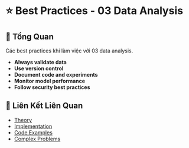 # ⭐ Best Practices - 03 Data Analysis

## 🎯 Tổng Quan

Các best practices khi làm việc với 03 data analysis.

- **Always validate data**
- **Use version control**
- **Document code and experiments**
- **Monitor model performance**
- **Follow security best practices**

## 🔗 Liên Kết Liên Quan

- [Theory](./THEORY_03_data_analysis.md)
- [Implementation](./IMPLEMENTATION_03_data_analysis.md)
- [Code Examples](./CODE_EXAMPLES_03_data_analysis.md)
- [Complex Problems](./COMPLEX_PROBLEMS.md)
